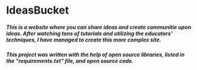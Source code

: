 # IdeasBucket

##### This is a website where you can share ideas and create communitie upon ideas. After watching tons of tutorials and utilizing the educators' techniques, I have managed to create this more complex site.

##### This project was written with the help of open source libraries, listed in the "requirements.txt" file, and open source code. 
